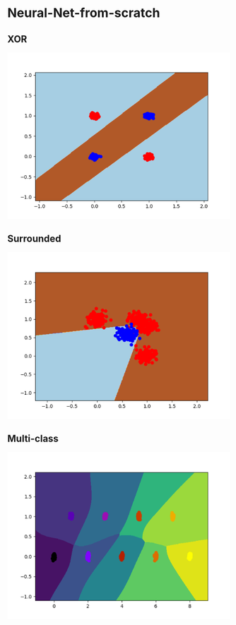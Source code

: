 # Neural-Net-from-scratch

## XOR
![](https://github.com/TheRiverBank/Neural-Net-from-scratch/blob/main/XOR.png)

## Surrounded
![](https://github.com/TheRiverBank/Neural-Net-from-scratch/blob/main/two_class.png)

## Multi-class
![](https://github.com/TheRiverBank/Neural-Net-from-scratch/blob/main/multi_class.png)
